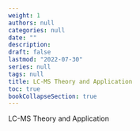 ```yaml
---
weight: 1
authors: null
categories: null
date: ""
description:
draft: false
lastmod: "2022-07-30"
series: null
tags: null
title: LC-MS Theory and Application
toc: true
bookCollapseSection: true
---
```


LC-MS Theory and Application